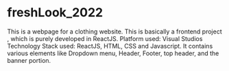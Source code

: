 # freshLook_2022
This is a webpage for a clothing website. This is basically a  frontend project , which is purely developed in ReactJS.
Platform used: Visual Studios
Technology Stack used: ReactJS, HTML, CSS and Javascript.
It contains various elements like Dropdown menu, Header, Footer, top header, and the banner portion.

